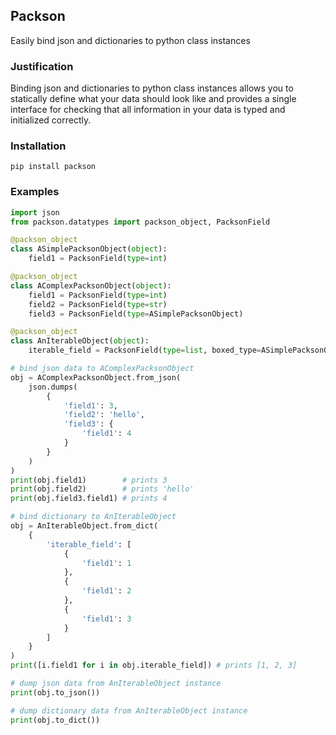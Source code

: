 
## Packson
Easily bind json and dictionaries to python class instances 

### Justification 
Binding json and dictionaries to python class instances allows you to statically define what your data should look
like and provides a single interface for checking that all information in your data is typed and initialized correctly.

### Installation
```
pip install packson
```

### Examples 
```python
import json
from packson.datatypes import packson_object, PacksonField

@packson_object
class ASimplePacksonObject(object):
    field1 = PacksonField(type=int)

@packson_object
class AComplexPacksonObject(object):
    field1 = PacksonField(type=int)
    field2 = PacksonField(type=str)
    field3 = PacksonField(type=ASimplePacksonObject)

@packson_object
class AnIterableObject(object):
    iterable_field = PacksonField(type=list, boxed_type=ASimplePacksonObject)

# bind json data to AComplexPacksonObject 
obj = AComplexPacksonObject.from_json(
    json.dumps(
        {
            'field1': 3,
            'field2': 'hello',
            'field3': {
                'field1': 4
            }
        }
    )
)
print(obj.field1)        # prints 3
print(obj.field2)        # prints 'hello'
print(obj.field3.field1) # prints 4

# bind dictionary to AnIterableObject 
obj = AnIterableObject.from_dict(
    {
        'iterable_field': [
            {
                'field1': 1
            },
            {
                'field1': 2
            },
            {
                'field1': 3
            }
        ]   
    }
)
print([i.field1 for i in obj.iterable_field]) # prints [1, 2, 3]

# dump json data from AnIterableObject instance
print(obj.to_json()) 

# dump dictionary data from AnIterableObject instance
print(obj.to_dict()) 
```

